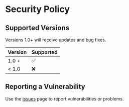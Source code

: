 # Security Policy

## Supported Versions

Versions 1.0+ will receive updates and bug fixes.

| Version | Supported          |
| ------- | ------------------ |
|  1.0 +  | :white_check_mark: |
| < 1.0   | :x:                |

## Reporting a Vulnerability

Use the [issues](https://github.com/CmdrAvegan/AmbiTuya/issues) page to report vulnerabilities or problems.
